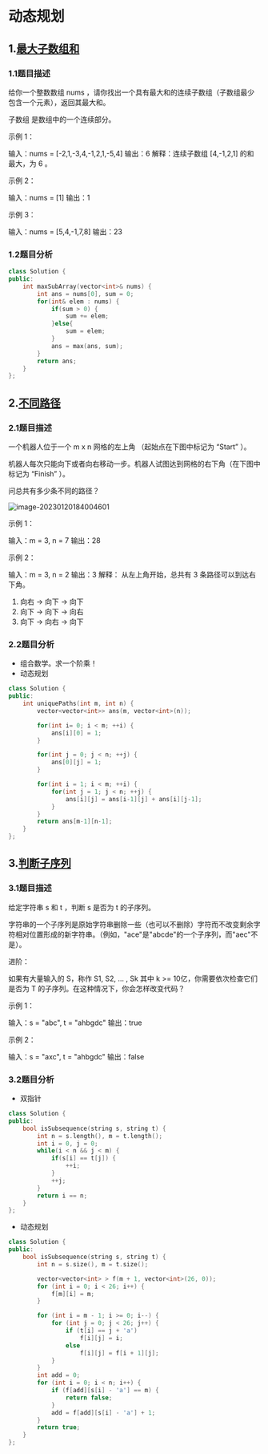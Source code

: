 # 动态规划

## 1.[最大子数组和](https://leetcode.cn/problems/maximum-subarray/)

### 1.1题目描述

给你一个整数数组 nums ，请你找出一个具有最大和的连续子数组（子数组最少包含一个元素），返回其最大和。

子数组 是数组中的一个连续部分。

示例 1：

输入：nums = [-2,1,-3,4,-1,2,1,-5,4]
输出：6
解释：连续子数组 [4,-1,2,1] 的和最大，为 6 。

示例 2：

输入：nums = [1]
输出：1

示例 3：

输入：nums = [5,4,-1,7,8]
输出：23

### 1.2题目分析

```c++
class Solution {
public:
    int maxSubArray(vector<int>& nums) {
        int ans = nums[0], sum = 0;
        for(int& elem : nums) {
            if(sum > 0) {
                sum += elem;
            }else{
                sum = elem;
            }
            ans = max(ans, sum);
        }
        return ans;
    }
};
```

## 2.[不同路径](https://leetcode.cn/problems/unique-paths/)

### 2.1题目描述

一个机器人位于一个 m x n 网格的左上角 （起始点在下图中标记为 “Start” ）。

机器人每次只能向下或者向右移动一步。机器人试图达到网格的右下角（在下图中标记为 “Finish” ）。

问总共有多少条不同的路径？

 ![image-20230120184004601](C:/Users/24991/AppData/Roaming/Typora/typora-user-images/image-20230120184004601.png)

示例 1：

输入：m = 3, n = 7
输出：28

示例 2：

输入：m = 3, n = 2
输出：3
解释：
从左上角开始，总共有 3 条路径可以到达右下角。

1. 向右 -> 向下 -> 向下
2. 向下 -> 向下 -> 向右
3. 向下 -> 向右 -> 向下

### 2.2题目分析

- 组合数学。求一个阶乘！
- 动态规划

```c++
class Solution {
public:
    int uniquePaths(int m, int n) {
        vector<vector<int>> ans(m, vector<int>(n));

        for(int i= 0; i < m; ++i) {
            ans[i][0] = 1;
        }

        for(int j = 0; j < n; ++j) {
            ans[0][j] = 1;
        }

        for(int i = 1; i < m; ++i) {
            for(int j = 1; j < n; ++j) {
                ans[i][j] = ans[i-1][j] + ans[i][j-1];
            }
        }
        return ans[m-1][n-1];
    }
};
```

## 3.[判断子序列](https://leetcode.cn/problems/is-subsequence/)

### 3.1题目描述

给定字符串 s 和 t ，判断 s 是否为 t 的子序列。

字符串的一个子序列是原始字符串删除一些（也可以不删除）字符而不改变剩余字符相对位置形成的新字符串。（例如，"ace"是"abcde"的一个子序列，而"aec"不是）。

进阶：

如果有大量输入的 S，称作 S1, S2, ... , Sk 其中 k >= 10亿，你需要依次检查它们是否为 T 的子序列。在这种情况下，你会怎样改变代码？

示例 1：

输入：s = "abc", t = "ahbgdc"
输出：true

示例 2：

输入：s = "axc", t = "ahbgdc"
输出：false

### 3.2题目分析

- 双指针

```c++
class Solution {
public:
    bool isSubsequence(string s, string t) {
        int n = s.length(), m = t.length();
        int i = 0, j = 0;
        while(i < n && j < m) {
            if(s[i] == t[j]) {
                ++i;
            }
            ++j;
        }
        return i == n;
    }
};
```

- 动态规划

```c++
class Solution {
public:
    bool isSubsequence(string s, string t) {
        int n = s.size(), m = t.size();

        vector<vector<int> > f(m + 1, vector<int>(26, 0));
        for (int i = 0; i < 26; i++) {
            f[m][i] = m;
        }

        for (int i = m - 1; i >= 0; i--) {
            for (int j = 0; j < 26; j++) {
                if (t[i] == j + 'a')
                    f[i][j] = i;
                else
                    f[i][j] = f[i + 1][j];
            }
        }
        int add = 0;
        for (int i = 0; i < n; i++) {
            if (f[add][s[i] - 'a'] == m) {
                return false;
            }
            add = f[add][s[i] - 'a'] + 1;
        }
        return true;
    }
};
```

